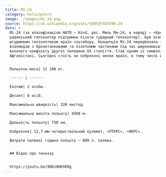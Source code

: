 ```yaml
---
title: МІ-24
category: helicopters
image: ./images/mi-24.png
source: https://uk.wikipedia.org/wiki/%D0%9C%D1%96-24
data: >
  Мі-24 (за класифікацією НАТО — Hind, рос. Миль Ми-24, в народі — «Крокодил») —
  радянський гелікоптер підтримки піхоти (ударний гелікоптер). Був основним
  штурмовим гелікоптером країн соцтабору. Концепція Мі-24 передбачала тісну
  взаємодію з бронетанковими та піхотними частинами під час широкомасштабного
  воєнного конфлікту другої половини XX століття. Став одним із символів Війни в
  Афганістані. Сьогодні стоїть на озброєнні низки країн, в тому числі й України.


  Польотна маса| 11 100 кг.

  ------ | ------

  Екіпаж| 2 особи.

  Десант| 8 осіб.

  Максимальна швидкість| 320 км/год.

  Максимальна висота польоту| 4500 м.

  Дальність польоту| 750 км.

  Озброєння| 12,7-мм чотириствольний кулемет, «ПТКРС», «НКРС».

  Витрати палива| година польоту — 800 л. палива.


  ## Відео про техніку


  https://youtu.be/96DzQH65R8g
---
```

